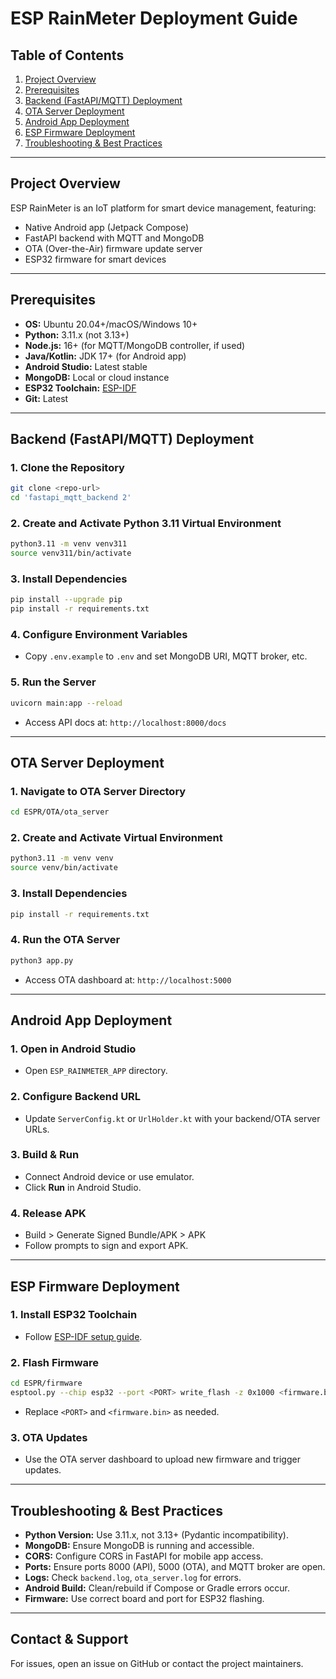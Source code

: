 # ESP RainMeter Deployment Guide

## Table of Contents
1. [Project Overview](#project-overview)
2. [Prerequisites](#prerequisites)
3. [Backend (FastAPI/MQTT) Deployment](#backend-fastapimqtt-deployment)
4. [OTA Server Deployment](#ota-server-deployment)
5. [Android App Deployment](#android-app-deployment)
6. [ESP Firmware Deployment](#esp-firmware-deployment)
7. [Troubleshooting & Best Practices](#troubleshooting--best-practices)

---

## Project Overview
ESP RainMeter is an IoT platform for smart device management, featuring:
- Native Android app (Jetpack Compose)
- FastAPI backend with MQTT and MongoDB
- OTA (Over-the-Air) firmware update server
- ESP32 firmware for smart devices

---

## Prerequisites
- **OS:** Ubuntu 20.04+/macOS/Windows 10+
- **Python:** 3.11.x (not 3.13+)
- **Node.js:** 16+ (for MQTT/MongoDB controller, if used)
- **Java/Kotlin:** JDK 17+ (for Android app)
- **Android Studio:** Latest stable
- **MongoDB:** Local or cloud instance
- **ESP32 Toolchain:** [ESP-IDF](https://docs.espressif.com/projects/esp-idf/en/latest/esp32/get-started/)
- **Git:** Latest

---

## Backend (FastAPI/MQTT) Deployment

### 1. Clone the Repository
```sh
git clone <repo-url>
cd 'fastapi_mqtt_backend 2'
```

### 2. Create and Activate Python 3.11 Virtual Environment
```sh
python3.11 -m venv venv311
source venv311/bin/activate
```

### 3. Install Dependencies
```sh
pip install --upgrade pip
pip install -r requirements.txt
```

### 4. Configure Environment Variables
- Copy `.env.example` to `.env` and set MongoDB URI, MQTT broker, etc.

### 5. Run the Server
```sh
uvicorn main:app --reload
```
- Access API docs at: `http://localhost:8000/docs`

---

## OTA Server Deployment

### 1. Navigate to OTA Server Directory
```sh
cd ESPR/OTA/ota_server
```

### 2. Create and Activate Virtual Environment
```sh
python3.11 -m venv venv
source venv/bin/activate
```

### 3. Install Dependencies
```sh
pip install -r requirements.txt
```

### 4. Run the OTA Server
```sh
python3 app.py
```
- Access OTA dashboard at: `http://localhost:5000`

---

## Android App Deployment

### 1. Open in Android Studio
- Open `ESP_RAINMETER_APP` directory.

### 2. Configure Backend URL
- Update `ServerConfig.kt` or `UrlHolder.kt` with your backend/OTA server URLs.

### 3. Build & Run
- Connect Android device or use emulator.
- Click **Run** in Android Studio.

### 4. Release APK
- Build > Generate Signed Bundle/APK > APK
- Follow prompts to sign and export APK.

---

## ESP Firmware Deployment

### 1. Install ESP32 Toolchain
- Follow [ESP-IDF setup guide](https://docs.espressif.com/projects/esp-idf/en/latest/esp32/get-started/).

### 2. Flash Firmware
```sh
cd ESPR/firmware
esptool.py --chip esp32 --port <PORT> write_flash -z 0x1000 <firmware.bin>
```
- Replace `<PORT>` and `<firmware.bin>` as needed.

### 3. OTA Updates
- Use the OTA server dashboard to upload new firmware and trigger updates.

---

## Troubleshooting & Best Practices
- **Python Version:** Use 3.11.x, not 3.13+ (Pydantic incompatibility).
- **MongoDB:** Ensure MongoDB is running and accessible.
- **CORS:** Configure CORS in FastAPI for mobile app access.
- **Ports:** Ensure ports 8000 (API), 5000 (OTA), and MQTT broker are open.
- **Logs:** Check `backend.log`, `ota_server.log` for errors.
- **Android Build:** Clean/rebuild if Compose or Gradle errors occur.
- **Firmware:** Use correct board and port for ESP32 flashing.

---

## Contact & Support
For issues, open an issue on GitHub or contact the project maintainers. 